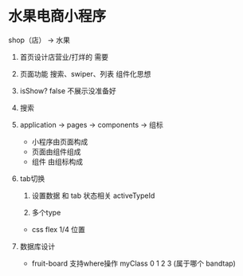 #  水果电商小程序

 shop（店） -> 水果

 1. 首页设计店营业/打烊的 需要
 2. 页面功能  搜索、swiper、列表 组件化思想
 3. isShow?  false 不展示没准备好
 4. 搜索
 5. application -> pages -> components -> 组标
    - 小程序由页面构成  
    - 页面由组件组成
    - 组件 由组标构成

 6. tab切换
    1. 设置数据 和 tab 状态相关  activeTypeId 

    2. 多个type 
      - css flex 1/4 位置
 7. 数据库设计
    - fruit-board 
       支持where操作
       myClass 0 1 2 3 (属于哪个 bandtap)